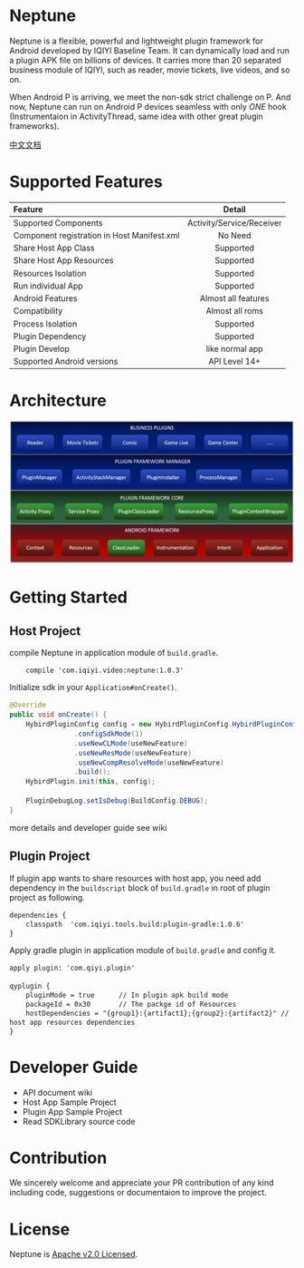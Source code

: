 # Neptune

Neptune is a flexible, powerful and lightweight plugin framework for Android developed by IQIYI Baseline Team. It can dynamically load and run a plugin APK file on billions of devices. It carries more than 20 separated business module of IQIYI, such as reader, movie tickets, live videos, and so on.

When Android P is arriving, we meet the non-sdk strict challenge on P. And now, Neptune can run on Android P devices seamless with only *ONE* hook (Instrumentaion in ActivityThread, same idea with other great plugin frameworks).

[中文文档](http://gitlab.qiyi.domain/mobile-android/baseline-sh/QYPlugin/blob/dev/README_CN.md)

# Supported Features

| Feature | Detail  |
| :------ | :-----: |
| Supported Components | Activity/Service/Receiver |
| Component registration in Host Manifest.xml | No Need |
| Share Host App Class | Supported |
| Share Host App Resources | Supported |
| Resources Isolation | Supported |
| Run individual App | Supported |
| Android Features | Almost all features |
| Compatibility  | Almost all roms |
| Process Isolation | Supported |
| Plugin Dependency   | Supported |
| Plugin Develop  | like normal app |
| Supported Android versions | API Level 14+ |

# Architecture

![plugin_arch](plugin_arch.png)

# Getting Started

## Host Project

compile Neptune in application module of `build.gradle`.

```Gradle
    compile 'com.iqiyi.video:neptune:1.0.3'
```

Initialize sdk in your `Application#onCreate()`.

```Java
@Override
public void onCreate() {
    HybirdPluginConfig config = new HybirdPluginConfig.HybirdPluginConfigBuilder()
                .configSdkMode(1)
                .useNewCLMode(useNewFeature)
                .useNewResMode(useNewFeature)
                .useNewCompResolveMode(useNewFeature)
                .build();
    HybirdPlugin.init(this, config);

    PluginDebugLog.setIsDebug(BuildConfig.DEBUG);
}
```

more details and developer guide see wiki

## Plugin Project

If plugin app wants to share resources with host app, you need add dependency in the `buildscript` block of `build.gradle` in root of plugin project as following.

```Gradle
dependencies {
    classpath  'com.iqiyi.tools.build:plugin-gradle:1.0.6'
}
```

Apply gradle plugin in application module of `build.gradle` and config it.

```Gradle
apply plugin: 'com.qiyi.plugin'

qyplugin {
    pluginMode = true      // In plugin apk build mode
    packageId = 0x30       // The packge id of Resources
    hostDependencies = "{group1}:{artifact1};{group2}:{artifact2}" // host app resources dependencies
}
```

# Developer Guide

* API document wiki
* Host App Sample Project
* Plugin App Sample Project
* Read SDKLibrary source code

# Contribution

We sincerely welcome and appreciate your PR contribution of any kind including code, suggestions or documentaion to improve the project. 

# License

Neptune is [Apache v2.0 Licensed](LICENSE.md).


